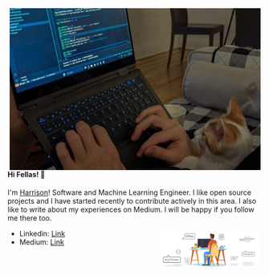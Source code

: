 
<img src="header1.jpg" align="right" width="500px">

#### Hi Fellas! 👋
I'm [Harrison](https://www.linkedin.com/in/homayounsrp)! Software and Machine Learning Engineer. I like open source projects and I have started recently to contribute actively in this area. I also like to write about my experiences on Medium. I will be happy if you follow me there too.

<img src="heder.gif" align="right" width="200px">

- Linkedin: [Link](www.linkedin.com/in/homayounsrp)
- Medium: [Link](https://medium.com/@homayoun.srp)
